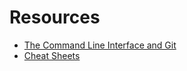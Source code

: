 # Resources

- [The Command Line Interface and Git](https://github.com/dolphins-2017/Resources/blob/master/cli-and-git.md)
- [Cheat Sheets](https://github.com/dolphins-2017/Resources/blob/master/cheat-sheets.md)
